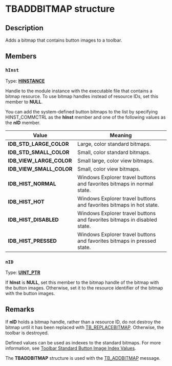 # TBADDBITMAP structure

## Description

Adds a bitmap that contains button images to a toolbar.

## Members

### `hInst`

Type: **[HINSTANCE](https://learn.microsoft.com/windows/desktop/WinProg/windows-data-types)**

Handle to the module instance with the executable file that contains a bitmap resource. To use bitmap handles instead of resource IDs, set this member to **NULL**.

You can add the system-defined button bitmaps to the list by specifying HINST_COMMCTRL as the **hInst** member and one of the following values as the **nID** member.

| Value | Meaning |
| --- | --- |
| **IDB_STD_LARGE_COLOR** | Large, color standard bitmaps. |
| **IDB_STD_SMALL_COLOR** | Small, color standard bitmaps. |
| **IDB_VIEW_LARGE_COLOR** | Small large, color view bitmaps. |
| **IDB_VIEW_SMALL_COLOR** | Small, color view bitmaps. |
| **IDB_HIST_NORMAL** | Windows Explorer travel buttons and favorites bitmaps in normal state. |
| **IDB_HIST_HOT** | Windows Explorer travel buttons and favorites bitmaps in hot state. |
| **IDB_HIST_DISABLED** | Windows Explorer travel buttons and favorites bitmaps in disabled state. |
| **IDB_HIST_PRESSED** | Windows Explorer travel buttons and favorites bitmaps in pressed state. |

### `nID`

Type: **[UINT_PTR](https://learn.microsoft.com/windows/desktop/WinProg/windows-data-types)**

If
**hInst** is **NULL**, set this member to the bitmap handle of the bitmap with the button images. Otherwise, set it to the resource identifier of the bitmap with the button images.

## Remarks

If
**nID** holds a bitmap handle, rather than a resource ID, do not destroy the bitmap until it has been replaced with [TB_REPLACEBITMAP](https://learn.microsoft.com/windows/desktop/Controls/tb-replacebitmap). Otherwise, the toolbar is destroyed.

Defined values can be used as indexes to the standard bitmaps. For more information, see [Toolbar Standard Button Image Index Values](https://learn.microsoft.com/windows/desktop/Controls/toolbar-standard-button-image-index-values).

The **TBADDBITMAP** structure is used with the [TB_ADDBITMAP](https://learn.microsoft.com/windows/desktop/Controls/tb-addbitmap) message.